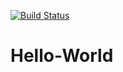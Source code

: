 [![Build Status](https://travis-ci.org/newer2333/Hello-World.svg?branch=master)](https://travis-ci.org/newer2333/Hello-World)

# Hello-World
